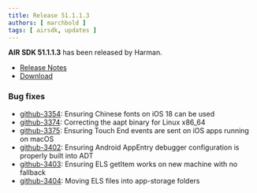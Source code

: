 ```yaml
---
title: Release 51.1.1.3
authors: [ marchbold ]
tags: [ airsdk, updates ]
---
```



**AIR SDK 51.1.1.3** has been released by Harman.  

- [Release Notes](https://airsdk.harman.com/api/versions/51.1.1.3/release-notes/Release_Notes_AIR_SDK_51.1.1.pdf)  
- [Download](https://airsdk.harman.com/download/51.1.1.3)  


### Bug fixes

- [github-3354](https://github.com/airsdk/Adobe-Runtime-Support/issues/3354): Ensuring Chinese fonts on iOS 18 can be used
- [github-3374](https://github.com/airsdk/Adobe-Runtime-Support/issues/3374): Correcting the aapt binary for Linux x86_64
- [github-3375](https://github.com/airsdk/Adobe-Runtime-Support/issues/3375): Ensuring Touch End events are sent on iOS apps running on macOS
- [github-3402](https://github.com/airsdk/Adobe-Runtime-Support/issues/3402): Ensuring Android AppEntry debugger configuration is properly built into ADT
- [github-3403](https://github.com/airsdk/Adobe-Runtime-Support/issues/3403): Ensuring ELS getItem works on new machine with no fallback
- [github-3404](https://github.com/airsdk/Adobe-Runtime-Support/issues/3404): Moving ELS files into app-storage folders